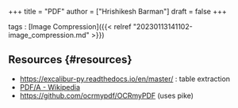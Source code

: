 +++
title = "PDF"
author = ["Hrishikesh Barman"]
draft = false
+++

tags
: [Image Compression]({{< relref "20230113141102-image_compression.md" >}})


## Resources {#resources}

-   <https://excalibur-py.readthedocs.io/en/master/> : table extraction
-   [PDF/A - Wikipedia](https://en.wikipedia.org/?title=PDF/A)
-   <https://github.com/ocrmypdf/OCRmyPDF> (uses pike)
